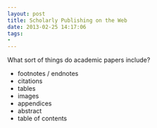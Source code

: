 ```yaml
---
layout: post
title: Scholarly Publishing on the Web
date: 2013-02-25 14:17:06
tags:
- 
---
```


What sort of things do academic papers include?

- footnotes / endnotes
- citations
- tables
- images
- appendices
- abstract
- table of contents